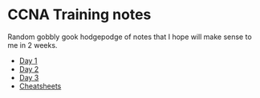 # CCNA Training notes

Random gobbly gook hodgepodge of notes that I hope will make sense to me in 2 weeks.

* [Day 1](Day_1/README.md)
* [Day 2](Day_2/README.md)
* [Day 3](Day_3/README.md)
* [Cheatsheets](Cheatsheets/README.md)